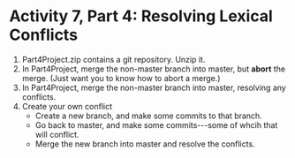# Activity 7, Part 4: Resolving Lexical Conflicts

1. Part4Project.zip contains a git repository. Unzip it.
2. In Part4Project, merge the non-master branch into master, but **abort** the merge.
   (Just want you to know how to abort a merge.)
3. In Part4Project, merge the non-master branch into master, resolving any conflicts.
4. Create your own conflict
    - Create a new branch, and make some commits to that branch.
    - Go back to master, and make some commits---some of whcih that will conflict.
    - Merge the new branch into master and resolve the conflicts.
